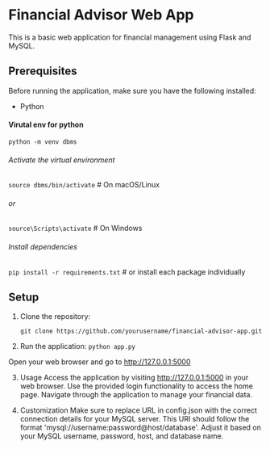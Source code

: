 # Financial Advisor Web App

This is a basic web application for financial management using Flask and MySQL.

## Prerequisites

Before running the application, make sure you have the following installed:

- Python

#### Virutal env for python
```python -m venv dbms```

###### Activate the virtual environment
```source dbms/bin/activate```  # On macOS/Linux

###### or
```source\Scripts\activate```  # On Windows

###### Install dependencies
```pip install -r requirements.txt```  # or install each package individually


## Setup

1. Clone the repository:

   ```git clone https://github.com/yourusername/financial-advisor-app.git```

2. Run the application:
```python app.py```

Open your web browser and go to http://127.0.0.1:5000

3. Usage
Access the application by visiting http://127.0.0.1:5000 in your web browser.
Use the provided login functionality to access the home page.
Navigate through the application to manage your financial data.

4. Customization
Make sure to replace URL in config.json with the correct connection details for your MySQL server. This URI should follow the format 'mysql://username:password@host/database'. Adjust it based on your MySQL username, password, host, and database name.